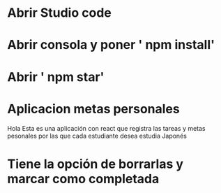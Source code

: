 # Abrir Studio code 

# Abrir consola y poner ' npm install'


# Abrir ' npm star'

# Aplicacion metas personales 

Hola Esta es una aplicación con react que registra las tareas y metas pesonales por las que cada estudiante desea estudia Japonés 

# Tiene la opción de borrarlas y marcar como completada  
